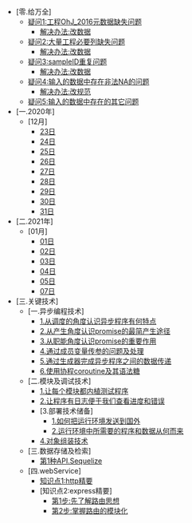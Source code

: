 * [零.给万全]
  * [疑问1:工程OhJ_2016元数据缺失问题](/给万全/工程OhJ_2016元数据缺失问题/README.md)
    * [解决办法:改数据](/给万全/工程OhJ_2016元数据缺失问题/解决办法.md)
  * [疑问2:大量工程必要列缺失问题](/给万全/必要列缺失问题/README.md)
    * [解决办法:改数据](/给万全/必要列缺失问题/解决办法.md)
  * [疑问3:sampleID重复问题](/给万全/sampleID重复问题/README.md)
    * [解决办法:改数据](/给万全/sampleID重复问题/解决办法.md)
  * [疑问4:输入的数据中存在非法NA的问题](/给万全/输入的数据中存在非法NA的问题/README.md)
    * [解决办法:改规范](/给万全/输入的数据中存在非法NA的问题/解决办法.md)  
  * [疑问5:输入的数据中存在的其它问题](/给万全/输入的数据中存在的其它问题/README.md)
* [一.2020年]
  * [12月]
    * [23日](/2020年/12月/23日/README.md)
    * [24日](/2020年/12月/24日/README.md)
    * [25日](/2020年/12月/25日/README.md)
    * [26日](/2020年/12月/26日/README.md)
    * [27日](/2020年/12月/27日/README.md)
    * [28日](/2020年/12月/28日/README.md)
    * [29日](/2020年/12月/29日/README.md)
    * [30日](/2020年/12月/30日/README.md)
    * [31日](/2020年/12月/31日/README.md)
* [二.2021年]
  * [01月]
    * [01日](/2021年/01月/01日/README.md)
    * [02日](/2021年/01月/02日/README.md)
    * [03日](/2021年/01月/03日/README.md)
    * [04日](/2021年/01月/04日/README.md)
    * [05日](/2021年/01月/05日/README.md)
    * [07日](/2021年/01月/07日/README.md)
* [三.关键技术]
  * [一.异步编程技术]
    * [1.从调度的角度认识异步程序有何特点](/关键技术/异步编程/1.从调度的角度认识异步程序有何特点/README.md)
    * [2.从产生角度认识promise的最简产生途径](/关键技术/异步编程/2.从产生角度认识promise的最简产生途径/README.md)
    * [3.从职能角度认识promise的重要作用](/关键技术/异步编程/3.从职能角度认识promise的重要作用/README.md)
    * [4.通过成员变量传参的问题及处理](/关键技术/异步编程/4.通过成员变量传参的问题及处理/README.md)
    * [5.通过生成器完成异步程序之间的数据传递](/关键技术/异步编程/5.通过生成器完成异步程序之间的数据传递/README.md)
    * [6.使用协程coroutine及其语法糖](/关键技术/异步编程/6.使用协程coroutine及其语法糖/README.md)
  * [二.模块及调试技术]
    * [1.让每个模块都内植测试程序](/关键技术/模块及调试/1.让每个模块都内植测试程序/README.md)      
    * [2.让程序有日志便于我们查看进度和错误](/关键技术/模块及调试/2.让程序有日志便于我们查看进度和错误/README.md)
    * [3.部署技术储备]
      * [1.如何把运行环境发送到国外](/关键技术/模块及调试/3.部署技术储备/1.如何把运行环境发送到国外/README.md)
      * [2.运行环境中所需要的程序和数据从何而来](/关键技术/模块及调试/3.部署技术储备/2.运行环境中所需要的程序和数据从何而来/README.md)
    * [4.对象组装技术](/关键技术/模块及调试/4.对象组装技术/README.md)
  * [三.数据存储及检索]
    * [第1种API.Sequelize](/关键技术/数据存储及检索/Sequelize/README.md)      
  * [四.webService]
    * [知识点1:http精要](/关键技术/webService/http/README.md)
    * [知识点2:express精要]
      * [第1步:先了解路由思想](/关键技术/webService/express/了解路由思想/README.md)
      * [第2步:掌握路由的模块化](/关键技术/webService/express/路由的模块化/README.md)
  
  


